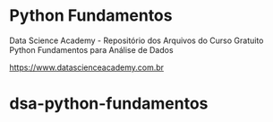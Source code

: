 # Python Fundamentos

Data Science Academy - Repositório dos Arquivos do Curso Gratuito Python Fundamentos para Análise de Dados

https://www.datascienceacademy.com.br



# dsa-python-fundamentos

